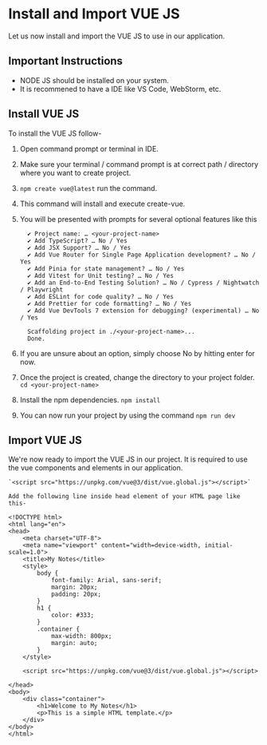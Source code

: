 # Install and Import VUE JS
Let us now install and import the VUE JS to use in our application.

## Important Instructions
   - NODE JS should be installed on your system.
   - It is recommened to have a IDE like VS Code, WebStorm, etc.

## Install VUE JS

To install the VUE JS follow-

   1. Open command prompt or terminal in IDE.
   2. Make sure your terminal / command prompt is at correct path / directory where you want to create project.
   3. `npm create vue@latest` run the command.
   4. This command will install and execute create-vue.
   5. You will be presented with prompts for several optional features like this
        
            ✔ Project name: … <your-project-name>
            ✔ Add TypeScript? … No / Yes
            ✔ Add JSX Support? … No / Yes
            ✔ Add Vue Router for Single Page Application development? … No / Yes
            ✔ Add Pinia for state management? … No / Yes
            ✔ Add Vitest for Unit testing? … No / Yes
            ✔ Add an End-to-End Testing Solution? … No / Cypress / Nightwatch / Playwright
            ✔ Add ESLint for code quality? … No / Yes
            ✔ Add Prettier for code formatting? … No / Yes
            ✔ Add Vue DevTools 7 extension for debugging? (experimental) … No / Yes

            Scaffolding project in ./<your-project-name>...
            Done.

   6. If you are unsure about an option, simply choose No by hitting enter for now.
   7. Once the project is created, change the directory to your project folder. 
        `cd <your-project-name>`
   8. Install the npm dependencies. 
        `npm install`
   9. You can now run your project by using the command `npm run dev`

## Import VUE JS
We're now ready to import the VUE JS in our project. It is required to use the vue components and elements in our application.

    `<script src="https://unpkg.com/vue@3/dist/vue.global.js"></script>`

    Add the following line inside head element of your HTML page like this-
    
    <!DOCTYPE html>
    <html lang="en">
    <head>
        <meta charset="UTF-8">
        <meta name="viewport" content="width=device-width, initial-scale=1.0">
        <title>My Notes</title>
        <style>
            body {
                font-family: Arial, sans-serif;
                margin: 20px;
                padding: 20px;
            }
            h1 {
                color: #333;
            }
            .container {
                max-width: 800px;
                margin: auto;
            }
        </style>

        <script src="https://unpkg.com/vue@3/dist/vue.global.js"></script>
    
    </head>
    <body>
        <div class="container">
            <h1>Welcome to My Notes</h1>
            <p>This is a simple HTML template.</p>
        </div>
    </body>
    </html>